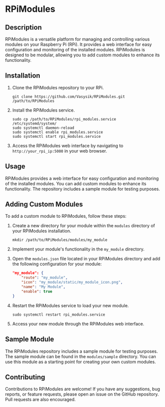 # RPiModules

## Description

RPiModules is a versatile platform for managing and controlling various modules on your Raspberry Pi (RPi). It provides a web interface for easy configuration and monitoring of the installed modules. RPiModules is designed to be modular, allowing you to add custom modules to enhance its functionality.

## Installation

1. Clone the RPiModules repository to your RPi.

   ```
   git clone https://github.com/Vasysik/RPiModules.git /path/to/RPiModules
   ```

2. Install the RPiModules service.

   ```
   sudo cp /path/to/RPiModules/rpi_modules.service /etc/systemd/system/
   sudo systemctl daemon-reload
   sudo systemctl enable rpi_modules.service
   sudo systemctl start rpi_modules.service
   ```

3. Access the RPiModules web interface by navigating to `http://your_rpi_ip:5000` in your web browser.

## Usage

RPiModules provides a web interface for easy configuration and monitoring of the installed modules. You can add custom modules to enhance its functionality. The repository includes a sample module for testing purposes.

## Adding Custom Modules

To add a custom module to RPiModules, follow these steps:

1. Create a new directory for your module within the `modules` directory of your RPiModules installation.

   ```
   mkdir /path/to/RPiModules/modules/my_module
   ```

2. Implement your module's functionality in the `my_module` directory.

3. Open the `modules.json` file located in your RPiModules directory and add the following configuration for your module:

   ```json
   "my_module": {
       "route": "my_module",
       "icon": "my_module/static/my_module_icon.png",
       "name": "My Module",
       "enable": true
   }
   ```

4. Restart the RPiModules service to load your new module.

   ```
   sudo systemctl restart rpi_modules.service
   ```

5. Access your new module through the RPiModules web interface.

## Sample Module

The RPiModules repository includes a sample module for testing purposes. The sample module can be found in the `modules/sample` directory. You can use this module as a starting point for creating your own custom modules.

## Contributing

Contributions to RPiModules are welcome! If you have any suggestions, bug reports, or feature requests, please open an issue on the GitHub repository. Pull requests are also encouraged.
